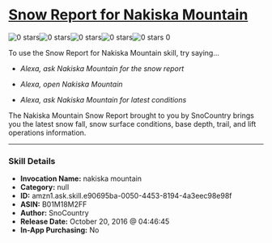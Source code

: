 # [Snow Report for Nakiska Mountain](http://alexa.amazon.com/#skills/amzn1.ask.skill.e90695ba-0050-4453-8194-4a3eec98e98f)
![0 stars](../../images/ic_star_border_black_18dp_1x.png)![0 stars](../../images/ic_star_border_black_18dp_1x.png)![0 stars](../../images/ic_star_border_black_18dp_1x.png)![0 stars](../../images/ic_star_border_black_18dp_1x.png)![0 stars](../../images/ic_star_border_black_18dp_1x.png) 0

To use the Snow Report for Nakiska Mountain skill, try saying...

* *Alexa, ask Nakiska Mountain for the snow report*

* *Alexa, open Nakiska Mountain*

* *Alexa, ask Nakiska Mountain for latest conditions*

The Nakiska Mountain Snow Report brought to you by SnoCountry brings you the latest snow fall, snow surface conditions,  base depth, trail, and lift operations information.

***

### Skill Details

* **Invocation Name:** nakiska mountain
* **Category:** null
* **ID:** amzn1.ask.skill.e90695ba-0050-4453-8194-4a3eec98e98f
* **ASIN:** B01M18M2FF
* **Author:** SnoCountry
* **Release Date:** October 20, 2016 @ 04:46:45
* **In-App Purchasing:** No
